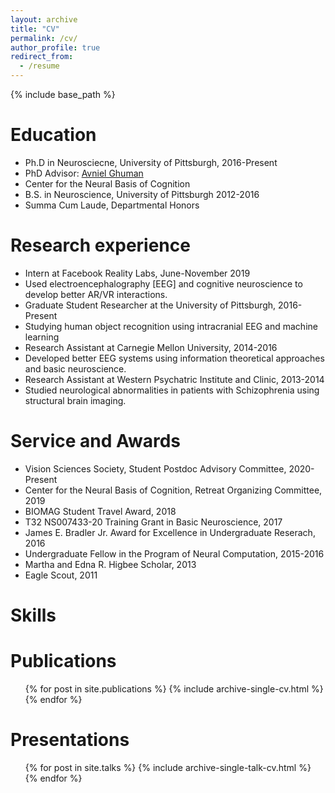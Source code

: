 ```yaml
---
layout: archive
title: "CV"
permalink: /cv/
author_profile: true
redirect_from:
  - /resume
---
```


{% include base_path %}

Education
======
* Ph.D in Neurosciecne, University of Pittsburgh, 2016-Present
 * PhD Advisor: [Avniel Ghuman](https://www.neurosurgery.pitt.edu/people/avniel-singh-ghuman)
 * Center for the Neural Basis of Cognition
* B.S. in Neuroscience, University of Pittsburgh 2012-2016
 * Summa Cum Laude, Departmental Honors

Research experience
======
* Intern at Facebook Reality Labs, June-November 2019
 * Used electroencephalography [EEG] and cognitive neuroscience to develop better AR/VR interactions.
* Graduate Student Researcher at the University of Pittsburgh, 2016-Present
 * Studying human object recognition using intracranial EEG and machine learning
* Research Assistant at Carnegie Mellon University, 2014-2016
 * Developed better EEG systems using information theoretical approaches and basic neuroscience.
* Research Assistant at Western Psychatric Institute and Clinic, 2013-2014
 * Studied neurological abnormalities in patients with Schizophrenia using structural brain imaging.

Service and Awards
=====
* Vision Sciences Society, Student Postdoc Advisory Committee, 2020-Present
* Center for the Neural Basis of Cognition, Retreat Organizing Committee, 2019
* BIOMAG Student Travel Award, 2018
* T32 NS007433-20 Training Grant in Basic Neuroscience, 2017
* James E. Bradler Jr. Award for Excellence in Undergraduate Reserach, 2016
* Undergraduate Fellow in the Program of Neural Computation, 2015-2016
* Martha and Edna R. Higbee Scholar, 2013
* Eagle Scout, 2011

Skills
======


Publications
======
  <ul>{% for post in site.publications %}
    {% include archive-single-cv.html %}
  {% endfor %}</ul>
  
Presentations
======
  <ul>{% for post in site.talks %}
    {% include archive-single-talk-cv.html %}
  {% endfor %}</ul>

